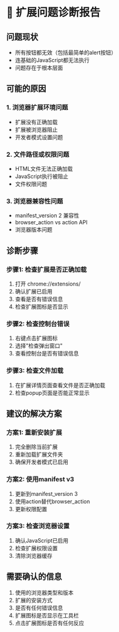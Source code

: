 # 🚨 扩展问题诊断报告

## 问题现状
- 所有按钮都无效（包括最简单的alert按钮）
- 连基础的JavaScript都无法执行
- 问题存在于根本层面

## 可能的原因

### 1. 浏览器扩展环境问题
- 扩展没有正确加载
- 扩展被浏览器阻止
- 开发者模式设置问题

### 2. 文件路径或权限问题
- HTML文件无法正确加载
- JavaScript执行被阻止
- 文件权限问题

### 3. 浏览器兼容性问题
- manifest_version 2 兼容性
- browser_action vs action API
- 浏览器版本问题

## 诊断步骤

### 步骤1: 检查扩展是否正确加载
1. 打开 chrome://extensions/
2. 确认扩展已启用
3. 查看是否有错误信息
4. 检查扩展图标是否显示

### 步骤2: 检查控制台错误
1. 右键点击扩展图标
2. 选择"检查弹出窗口"
3. 查看控制台是否有错误信息

### 步骤3: 检查文件加载
1. 在扩展详情页面查看文件是否正确加载
2. 检查popup页面是否能正常显示

## 建议的解决方案

### 方案1: 重新安装扩展
1. 完全删除当前扩展
2. 重新加载扩展文件夹
3. 确保开发者模式已启用

### 方案2: 使用manifest v3
1. 更新到manifest_version 3
2. 使用action替代browser_action
3. 更新权限配置

### 方案3: 检查浏览器设置
1. 确认JavaScript已启用
2. 检查扩展权限设置
3. 清除浏览器缓存

## 需要确认的信息
1. 使用的浏览器类型和版本
2. 扩展的安装方式
3. 是否有任何错误信息
4. 扩展图标是否显示在工具栏
5. 点击扩展图标是否有任何反应
